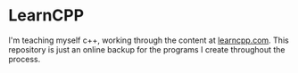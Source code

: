 # LearnCPP
I'm teaching myself c++, working through the content at [learncpp.com](https://www.learncpp.com). This repository is just an online backup for the programs I create throughout the process.
